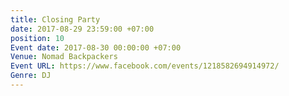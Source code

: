 ```yaml
---
title: Closing Party
date: 2017-08-29 23:59:00 +07:00
position: 10
Event date: 2017-08-30 00:00:00 +07:00
Venue: Nomad Backpackers
Event URL: https://www.facebook.com/events/1218582694914972/
Genre: DJ
---
```



